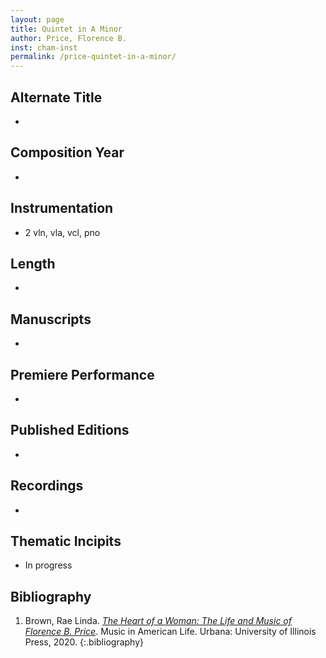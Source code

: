 ```yaml
---
layout: page
title: Quintet in A Minor
author: Price, Florence B.
inst: cham-inst
permalink: /price-quintet-in-a-minor/
---
```


## Alternate Title
- 

## Composition Year
- 

## Instrumentation
- 2 vln, vla, vcl, pno

## Length
- 

## Manuscripts
- 

## Premiere Performance
- 

## Published Editions
- 

## Recordings
- 

## Thematic Incipits
- In progress

## Bibliography
1. Brown, Rae Linda. <a href="https://www.worldcat.org/title/1122800180" target="_blank">*The Heart of a Woman: The Life and Music of Florence B. Price*</a>. Music in American Life. Urbana: University of Illinois Press, 2020.
{:.bibliography}